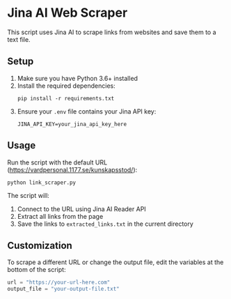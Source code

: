 # Jina AI Web Scraper

This script uses Jina AI to scrape links from websites and save them to a text file.

## Setup

1. Make sure you have Python 3.6+ installed
2. Install the required dependencies:
   ```
   pip install -r requirements.txt
   ```
3. Ensure your `.env` file contains your Jina API key:
   ```
   JINA_API_KEY=your_jina_api_key_here
   ```

## Usage

Run the script with the default URL (https://vardpersonal.1177.se/kunskapsstod/):

```
python link_scraper.py
```

The script will:
1. Connect to the URL using Jina AI Reader API
2. Extract all links from the page
3. Save the links to `extracted_links.txt` in the current directory

## Customization

To scrape a different URL or change the output file, edit the variables at the bottom of the script:

```python
url = "https://your-url-here.com"
output_file = "your-output-file.txt"
``` 